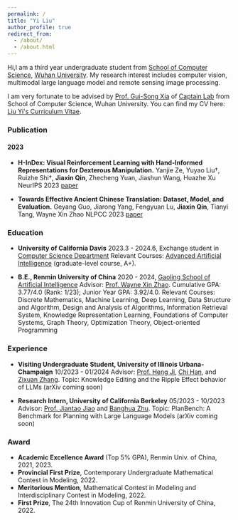 ```yaml
---
permalink: /
title: "Yi Liu"
author_profile: true
redirect_from: 
  - /about/
  - /about.html
---
```


Hi,I am a third year undergraduate student from [School of Computer Science](https://cs.whu.edu.cn/), [Wuhan University](https://www.whu.edu.cn/). My research interest includes computer vision, multimodal large language model and remote sensing image processing.

I am very fortunate to be advised by [Prof. Gui-Song Xia](https://scholar.google.com.hk/citations?hl=zh-CN&user=SAUCVsEAAAAJ) of [Captain Lab](http://www.captain-whu.com/team.html) from School of Computer Science, Wuhan University. 
You can find my CV here: [Liu Yi's Curriculum Vitae](../assets/Curriculum_Vitae.pdf).

### Publication

#### 2023

- **H-InDex: Visual Reinforcement Learning with Hand-Informed Representations for Dexterous Manipulation.**
  Yanjie Ze, Yuyao Liu†, Ruizhe Shi†, **Jiaxin Qin**, Zhecheng Yuan, Jiashun Wang, Huazhe Xu
  NeurIPS 2023
  [paper](https://web3.arxiv.org/pdf/2310.01404.pdf)

- **Towards Effective Ancient Chinese Translation: Dataset, Model, and Evaluation.**
  Geyang Guo, Jiarong Yang, Fengyuan Lu, **Jiaxin Qin**, Tianyi Tang, Wayne Xin Zhao
  NLPCC 2023
  [paper](https://arxiv.org/pdf/2308.00240.pdf)

### Education

- **University of California Davis**
  2023.3 - 2024.6, Exchange student in [Computer Science Department](https://cs.ucdavis.edu/)
  Relevant Courses: [Advanced Artificial Intelligence](https://www.ifmlab.org/courses.html) (graduate-level course, A+).

- **B.E., Renmin University of China**
  2020 - 2024, [Gaoling School of Artificial Intelligence](http://ai.ruc.edu.cn/)
  Advisor: [Prof. Wayne Xin Zhao](https://scholar.google.com/citations?user=JNhNacoAAAAJ).
  Cumulative GPA: 3.77/4.0 (Rank: 1/23); Junior Year GPA: 3.92/4.0.
  Relevant Courses: Discrete Mathematics, Machine Learning, Deep Learning, Data Structure and Algorithm, Design and Analysis of Algorithms, Information Retrieval System, Knowledge Representation Learning, Foundations of Computer Systems, Graph Theory, Optimization Theory, Object-oriented Programming

### Experience

- **Visiting Undergraduate Student, University of Illinois Urbana-Champaign**
  10/2023 - 01/2024
  Advisor: [Prof. Heng Ji](https://blender.cs.illinois.edu/hengji.html), [Chi Han](https://glaciohound.github.io/), and [Zixuan Zhang](https://zhangzx-uiuc.github.io/).
  Topic: Knowledge Editing and the Ripple Effect behavior of LLMs (arXiv coming soon)

- **Research Intern, University of California Berkeley**
  05/2023 - 10/2023
  Advisor: [Prof. Jiantao Jiao](https://people.eecs.berkeley.edu/~jiantao/) and [Banghua Zhu](https://people.eecs.berkeley.edu/~banghua/).
  Topic: PlanBench: A Benchmark for Planning with Large Language Models (arXiv coming soon)

### Award

- **Academic Excellence Award** (Top 5% GPA), Renmin Univ. of China, 2021, 2023.
- **Provincial First Prize**, Contemporary Undergraduate Mathematical Contest in Modeling, 2022.
- **Meritorious Mention**, Mathematical Contest in Modeling and Interdisciplinary Contest in Modeling, 2022.
- **First Prize**, The 24th Innovation Cup of Renmin University of China, 2022.
